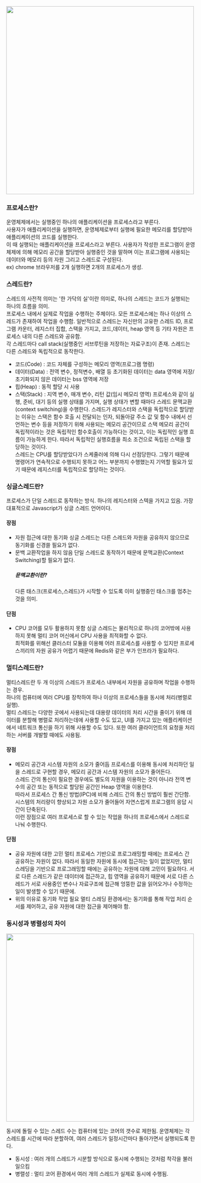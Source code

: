 <img src="https://cdn.discordapp.com/attachments/840550010826915841/912268268239196180/001.png" width="500" >

### 프로세스란?
운영체제에서는 실행중인 하나의 애플리케이션을 프로세스라고 부른다.
<br> 사용자가 애플리케이션을 실행하면, 운영체제로부터 실행에 필요한 메모리를 할당받아 애플리케이션의 코드를 실행한다.
<br> 이 때 실행되는 애플리케이션을 프로세스라고 부른다. 사용자가 작성한 프로그램이 운영체제에 의해 메모리 공간을 할당받아 실행중인 것을 말하며 이는 프로그램에 사용되는 데이터와 메모리 등의 자원 그리고 스레드로 구성된다.
<br> ex) chrome 브라우저를 2개 실행하면 2개의 프로세스가 생성.

### 스레드란?
스레드의 사전적 의미는 '한 가닥의 실'이란 의미로, 하나의 스레드는 코드가 실행되는 하나의 흐름을 의미.
<br> 프로세스 내에서 실제로 작업을 수행하는 주체이다. 모든 프로세스에는 하나 이상의 스레드가 존재하여 작업을 수행함. 일반적으로 스레드는 자신만의 고유한 스레드 ID, 프로그램 카운터, 레지스터 집합, 스택을 가지고, 코드,데이터, heap 영역 등 기타 자원은 프로세스 내의 다른 스레드와 공유함.
<br> 각 스레드마다 call stack(실행중인 서브루틴을 저장하는 자료구조)이 존재. 스레드는 다른 스레드와 독립적으로 동작한다.
  * 코드(Code) : 코드 자체를 구성하는 메모리 영역(프로그램 명령)
  * 데이터(Data) : 전역 변수, 정적변수, 배열 등 초기화된 데이터는 data 영역에 저장/ 초기화되지 않은 데이터는 bss 영역에 저장
  * 힙(Heap) : 동적 할당 시 사용
  * 스택(Stack) : 지역 변수, 매개 변수, 리턴 값(임시 메모리 영역)
프로세스와 같이 실행, 준비, 대기 등의 실행 상태를 가지며, 실행 상태가 변할 때마다 스레드 문맥교환(context switching)을 수행한다.
스레드가 레지스터와 스택을 독립적으로 할당받는 이유는 스택은 함수 호출 시 전달되는 인자, 되돌아갈 주소 값 및 함수 내에서 선언하는 변수 등을 저장하기 위해 사용되는 메모리 공간이므로 스택 메모리 공간이 독립적이라는 것은 독립적인 함수호출이 가능하다는 것이고, 이는 독립적인 실행 흐름이 가능하게 한다. 따라서 독립적인 실행흐름을 최소 조건으로 독립된 스택을 할당하는 것이다.
<br> 스레드는 CPU를 할당받았다가 스케줄러에 의해 다시 선점당한다. 그렇기 때문에 명령어가 연속적으로 수행되지 못하고 어느 부분까지 수행했는지 기억할 필요가 있기 때문에 레지스터를 독립적으로 할당하는 것이다.

### 싱글스레드란?
프로세스가 단일 스레드로 동작하는 방식. 하나의 레지스터와 스텍을 가지고 있음. 가장 대표적으로 Javascript가 싱글 스레드 언어이다.
#### 장점
* 자원 접근에 대한 동기화
    싱글 스레드는 다른 스레드와 자원을 공유하지 않으므로 동기화를 신경쓸 필요가 없다.
* 문백 교환작업을 하지 않음
    단일 스레드로 동작하기 때문에 문맥교환(Context Switching)할 필요가 없다.
    ##### 문맥교환이란?
    다른 태스크(프로세스,스레드)가 시작할 수 있도록 이미 실행중인 태스크를 멈추는 것을 의미.
 
#### 단점
* CPU 코어를 모두 활용하지 못함
  싱글 스레드는 물리적으로 하나의 코어밖에 사용하지 못해 멀티 코어 머신에서 CPU 사용을 최적화할 수 없다.
  <br> 최적화를 위해선 클러스터 모듈을 이용해 어러 프로세스를 사용할 수 있지만 프로세스끼리의 자원 공유가 어렵기 때문에 Redis와 같은 부가 인프라가 필요하다.
### 멀티스레드란?
멀티스레드란 두 개 이상의 스레드가 프로세스 내부에서 자원을 공유하며 작업을 수행하는 경우.
<br> 하나의 컴퓨터에 여러 CPU를 장착하여 하나 이상의 프로세스들을 동시에 처리(병렬로 실행).
<br> 멀티 스레드는 다양한 곳에서 사용되는데 대용량 데이터의 처리 시간을 줄이기 위해 데이터를 분할해 병렬로 처리하는데에 사용할 수도 있고, UI를 가지고 있는 애플리케이션에서 네트워크 통신을 하기 위해 사용할 수도 있다. 또한 여러 클라이언트의 요청을 처리하는 서버를 개발할 때에도 사용됨.
#### 장점
* 메모리 공간과 시스템 자원의 소모가 줄어듬
프로세스를 이용해 동시에 처리하던 일을 스레드로 구현할 경우, 메모리 공간과 시스템 자원의 소모가 줄어든다. 
<br> 스레드 간의 통신이 필요한 경우에도 별도의 자원을 이용하는 것이 아니라 전역 변수의 공간 또는 동적으로 할당된 공간인 Heap 영역을 이용한다. 
<br> 따라서 프로세스 간 통신 방법(IPC)에 비해 스레드 간의 통신 방법이 훨씬 간단함. 시스템의 처리량이 향상되고 자원 소모가 줄어들어 자연스럽게 프로그램의 응답 시간이 단축된다.
<br> 이런 장점으로 여러 프로세스로 할 수 있는 작업을 하나의 프로세스에서 스레드로 나눠 수행한다.
#### 단점
* 공유 자원에 대한 고민
멀티 프로세스 기반으로 프로그래밍할 때에는 프로세스 간 공유하는 자원이 없다. 따라서 동일한 자원에 동시에 접근하는 일이 없었지만, 멀티 스레딩을 기반으로 프로그래밍할 때에는 공유하는 자원에 대해 고민이 필요하다. 서로 다른 스레드가 같은 데이터에 접근하고, 힙 영역을 공유하기 때문에 서로 다른 스레드가 서로 사용중인 변수나 자료구조에 접근해 엉뚱한 값을 읽어오거나 수정하는 일이 발생할 수 있기 때문에.
* 위의 이유로 동기화 작업 필요
멀티 스레딩 환경에서는 동기화를 통해 작업 처리 순서를 제어하고, 공유 자원에 대한 접근을 제어해야 함.
### 동시성과 병렬성의 차이
<img src="https://cdn.discordapp.com/attachments/840550010826915841/912268268553773127/002.png" width="500" >

동시에 돌릴 수 있는 스레드 수는 컴퓨터에 있는 코어의 갯수로 제한됨. 운영체제는 각 스레드를 시간에 따라 분할하여, 여러 스레드가 일정시간마다 돌아가면서 실행되도록 한다.
* 동시성 : 여러 개의 스레드가 시분할 방식으로 동시에 수행되는 것처럼 착각을 불러일으킴
* 병렬성 : 멀티 코어 환경에서 여러 개의 스레드가 실제로 동시에 수행됨.
